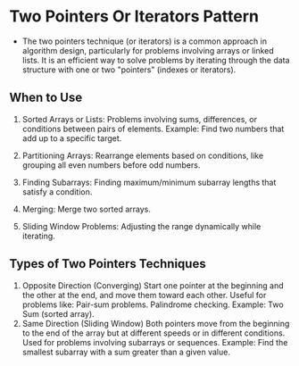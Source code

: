 # Two Pointers Or Iterators Pattern

-   The two pointers technique (or iterators) is a common approach in algorithm design, particularly for problems involving arrays or linked lists. It is an efficient way to solve problems by iterating through the data structure with one or two "pointers" (indexes or iterators).

## When to Use

1. Sorted Arrays or Lists:
   Problems involving sums, differences, or conditions between pairs of elements.
   Example: Find two numbers that add up to a specific target.

2. Partitioning Arrays:
   Rearrange elements based on conditions, like grouping all even numbers before odd numbers.

3. Finding Subarrays:
   Finding maximum/minimum subarray lengths that satisfy a condition.
4. Merging:
   Merge two sorted arrays.

5. Sliding Window Problems:
   Adjusting the range dynamically while iterating.

## Types of Two Pointers Techniques

1. Opposite Direction (Converging)
   Start one pointer at the beginning and the other at the end, and move them toward each other.
   Useful for problems like:
   Pair-sum problems.
   Palindrome checking.
   Example: Two Sum (sorted array).
2. Same Direction (Sliding Window)
   Both pointers move from the beginning to the end of the array but at different speeds or in different conditions.
   Used for problems involving subarrays or sequences.
   Example: Find the smallest subarray with a sum greater than a given value.
